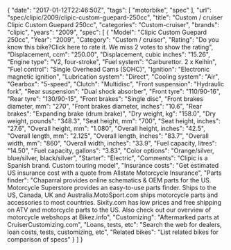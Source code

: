 {
    "date": "2017-01-12T22:46:50Z",
    "tags": [
        "motorbike",
        "spec"
    ],
    "url": "spec\/clipic\/2009\/clipic-custom-guepard-250cc",
    "title": "Custom \/ cruiser Clipic Custom Guepard  250cc",
    "categories": "Custom-cruiser",
    "brands": "clipic",
    "years": "2009",
    "spec": [
        {
            "Model": "Clipic Custom Guepard  250cc",
            "Year": "2009",
            "Category": "Custom \/ cruiser",
            "Rating": "Do you know this bike?Click here to rate it. We miss 2 votes to show the rating",
            "Displacement, ccm": "250.00",
            "Displacement, cubic inches": "15.26",
            "Engine type": "V2, four-stroke",
            "Fuel system": "Carburettor. 2 x Keihin",
            "Fuel control": "Single Overhead Cams (SOHC)",
            "Ignition": "Electronic magnetic ignition",
            "Lubrication system": "Direct",
            "Cooling system": "Air",
            "Gearbox": "5-speed",
            "Clutch": "Multidisc",
            "Front suspension": "Hydraulic fork",
            "Rear suspension": "Dual shock absorber",
            "Front tyre": "110\/90-16",
            "Rear tyre": "130\/90-15",
            "Front brakes": "Single disc",
            "Front brakes diameter, mm": "270",
            "Front brakes diameter, inches": "10.6",
            "Rear brakes": "Expanding brake (drum brake)",
            "Dry weight, kg": "158.0",
            "Dry weight, pounds": "348.3",
            "Seat height, mm": "700",
            "Seat height, inches": "27.6",
            "Overall height, mm": "1.080",
            "Overall height, inches": "42.5",
            "Overall length, mm": "2.125",
            "Overall length, inches": "83.7",
            "Overall width, mm": "860",
            "Overall width, inches": "33.9",
            "Fuel capacity, litres": "14.50",
            "Fuel capacity, gallons": "3.83",
            "Color options": "Orange\/silver, blue\/silver, black\/silver",
            "Starter": "Electric",
            "Comments": "Clipic is a Spanish brand. Custom touring model",
            "Insurance costs": "Get estimated US insurance cost with a quote from Allstate Motorcycle Insurance",
            "Parts finder": "Chaparral provides online schematics & OEM parts for the US.   Motorcycle Superstore provides an easy-to-use parts finder. Ships to the US, Canada, UK and Australia.MotoSport.com ships motorcycle parts and accessories to most countries.    Sixity.com has low prices and free shipping on ATV and motorcycle parts to the US. Also check out our overview of motorcycle webshops at Bikez.info",
            "Customizing": "Aftermarked parts at CruiserCustomizing.com",
            "Loans, tests, etc": "Search the web for dealers, loan costs, tests, customizing, etc",
            "Related bikes": "List related bikes for comparison of specs"
        }
    ]
}